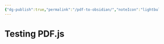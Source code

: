 ```yaml
---
{"dg-publish":true,"permalink":"/pdf-to-obsidian/","noteIcon":"lightbulb"}
---
```


<!DOCTYPE html>
<html lang="en">
<head>
    <meta charset="UTF-8">
    <meta name="viewport" content="width=device-width, initial-scale=1.0">
    <title>Test PDF.js</title>
    <script src="https://cdnjs.cloudflare.com/ajax/libs/pdf.js/2.11.338/pdf.min.js"></script>
    <script src="https://cdnjs.cloudflare.com/ajax/libs/pdf.js/2.11.338/pdf.worker.min.js"></script>
</head>
<body>
    <h1>Testing PDF.js</h1>
    <script>
        console.log("PDF.js version:", pdfjsLib.version);
    </script>
</body>
</html>